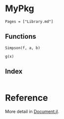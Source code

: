 # MyPkg

```@contents
Pages = ["Library.md"]
```

## Functions

```@docs
Simpson(f, a, b)
```

```@docs
g(x)
```

## Index

```@index
```
# Reference
More detail in [Document.jl](https://juliadocs.github.io/Documenter.jl/stable/).
